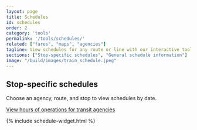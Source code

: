 ```yaml
---
layout: page
title: Schedules
id: schedules
order: 2
category: 'tools'
permalink: '/tools/schedules/'
related: ["fares", "maps", "agencies"]
tagline: View schedules for any route or line with our interactive tool. Or check out schedule information and maps on individual agencies' websites.
sections: ["Stop-specific schedules", "General schedule information"]
image: "/build/images/train_schedule.jpeg"
---
```


## Stop-specific schedules

Choose an agency, route, and stop to view schedules by date.

[<i class="fa fa-calendar right-5"></i>View hours of operations for transit agencies](/getting-around) 

{% include schedule-widget.html %}

